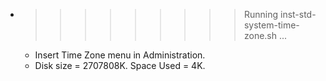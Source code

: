 * >>>>>>>>> Running inst-std-system-time-zone.sh ...
  * Insert Time Zone menu in Administration.
  * Disk size = 2707808K. Space Used = 4K.
